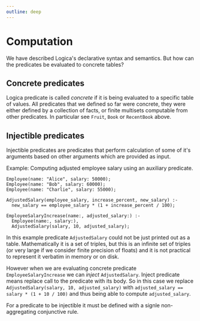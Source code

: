 ```yaml
---
outline: deep
---
```

# Computation

We have described Logica's declarative syntax and semantics. But how can the predicates be
evaluated to concrete tables?

## Concrete predicates

Logica predicate is called _concrete_ if it is being evaluated to a specific table of values. All predicates
that we defined so far were concrete, they were either defined by a collection of facts, or finite
multisets computable from other predicates. In particular see `Fruit`, `Book` or `RecentBook` above.

## Injectible predicates

Injectible predicates are predicates that perform calculation of some of it's arguments based on other
arguments which are provided as input.

Example: Computing adjusted employee salary using an auxiliary predicate.

```
Employee(name: "Alice", salary: 50000);
Employee(name: "Bob", salary: 60000);
Employee(name: "Charlie", salary: 55000);

AdjustedSalary(employee_salary, increase_percent, new_salary) :-
  new_salary == employee_salary * (1 + increase_percent / 100);

EmployeeSalaryIncrease(name:, adjusted_salary:) :-
  Employee(name:, salary:),
  AdjustedSalary(salary, 10, adjusted_salary);
```

In this example predicate `AdjustedSalary` could not be just printed out as a table. Mathematically
it is a set of triples, but this is an infinite set of triples (or very large if we consider finite
precision of floats) and it is not practical to represent it verbatim in memory or on disk.

However when we are evaluating concrete predicate `EmployeeSalaryIncrease` we can _inject_
 `AdjustedSalary`. Inject predicate means replace call to the predicate with its body.
 So in this case we replace
`AdjustedSalary(salary, 10, adjusted_salary)` with
`adjusted_salary == salary * (1 + 10 / 100)` and thus being able to compute `adjusted_salary`.

For a predicate to be injectible it must be defined with a signle non-aggregating conjunctive rule.


